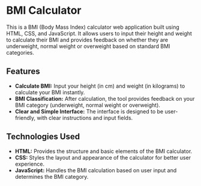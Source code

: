 # BMI Calculator

This is a BMI (Body Mass Index) calculator web application built using HTML, CSS, and JavaScript. It allows users to input their height and weight to calculate their BMI and provides feedback on whether they are underweight, normal weight or overweight based on standard BMI categories.

## Features
- **Calculate BMI:** Input your height (in cm) and weight (in kilograms) to calculate your BMI instantly.
- **BMI Classification:** After calculation, the tool provides feedback on your BMI category (underweight, normal weight or overweight).
- **Clear and Simple Interface:** The interface is designed to be user-friendly, with clear instructions and input fields.

## Technologies Used
- **HTML:** Provides the structure and basic elements of the BMI calculator.
- **CSS:** Styles the layout and appearance of the calculator for better user experience.
- **JavaScript:** Handles the BMI calculation based on user input and determines the BMI category.
